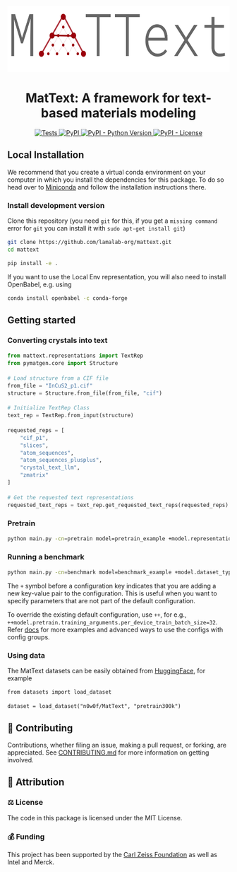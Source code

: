 
<p align="center">
  <img src="https://github.com/lamalab-org/mattext/raw/main/docs/static/logo.png" height="150">
</p>


<h1 align="center">
  MatText: A framework for text-based materials modeling
</h1>

<p align="center">
    <a href="https://github.com/lamalab-org/mattext/actions/workflows/tests.yml">
        <img alt="Tests" src="https://github.com/lamalab-org/mattext/workflows/Tests/badge.svg" />
    </a>
    <a href="https://pypi.org/project/mattext">
        <img alt="PyPI" src="https://img.shields.io/pypi/v/mattext" />
    </a>
    <a href="https://pypi.org/project/mattext">
        <img alt="PyPI - Python Version" src="https://img.shields.io/pypi/pyversions/mattext" />
    </a>
    <a href="https://github.com/lamalab-org/mattext/blob/main/LICENSE">
        <img alt="PyPI - License" src="https://img.shields.io/pypi/l/mattext" />
    </a>
</p>



## Local Installation

We recommend that you create a virtual conda environment on your computer in which you install the dependencies for this package. To do so head over to [Miniconda](https://docs.conda.io/en/latest/miniconda.html) and follow the installation instructions there.


<!-- ### Install latest release

```bash
pip install mattext
``` -->

### Install development version

Clone this repository (you need `git` for this, if you get a `missing command` error for `git` you can install it with `sudo apt-get install git`)

```bash
git clone https://github.com/lamalab-org/mattext.git
cd mattext
```

```bash
pip install -e .
```

If you want to use the Local Env representation, you will also need to install OpenBabel, e.g. using 

```bash 
conda install openbabel -c conda-forge
```

## Getting started

### Converting crystals into text

```python
from mattext.representations import TextRep
from pymatgen.core import Structure

# Load structure from a CIF file
from_file = "InCuS2_p1.cif"
structure = Structure.from_file(from_file, "cif")

# Initialize TextRep Class
text_rep = TextRep.from_input(structure)

requested_reps = [
    "cif_p1",
    "slices",
    "atom_sequences",
    "atom_sequences_plusplus",
    "crystal_text_llm",
    "zmatrix"
]

# Get the requested text representations
requested_text_reps = text_rep.get_requested_text_reps(requested_reps)
```


### Pretrain

```bash
python main.py -cn=pretrain model=pretrain_example +model.representation=composition +model.dataset_type=pretrain30k +model.context_length=32

```

### Running a benchmark 

```bash
python main.py -cn=benchmark model=benchmark_example +model.dataset_type=filtered +model.representation=composition +model.dataset=perovskites +model.checkpoint=path/to/checkpoint  
```

The `+` symbol before a configuration key indicates that you are adding a new key-value pair to the configuration. This is useful when you want to specify parameters that are not part of the default configuration.

To override the existing default configuration, use `++`, for e.g., `++model.pretrain.training_arguments.per_device_train_batch_size=32`. Refer [docs](https://lamalab-org.github.io/MatText/) for more examples and advanced ways to use the configs with config groups.


### Using data 

The MatText datasets can be easily obtained from [HuggingFace](https://huggingface.co/datasets/n0w0f/MatText), for example

```
from datasets import load_dataset

dataset = load_dataset("n0w0f/MatText", "pretrain300k")
```


## 👐 Contributing

Contributions, whether filing an issue, making a pull request, or forking, are appreciated. See
[CONTRIBUTING.md](https://github.com/lamalab-org/xtal2txt/blob/master/.github/CONTRIBUTING.md) for more information on getting involved.

## 👋 Attribution

### ⚖️ License

The code in this package is licensed under the MIT License.

### 💰 Funding

This project has been supported by the [Carl Zeiss Foundation](https://www.carl-zeiss-stiftung.de/en/) as well as Intel and Merck.